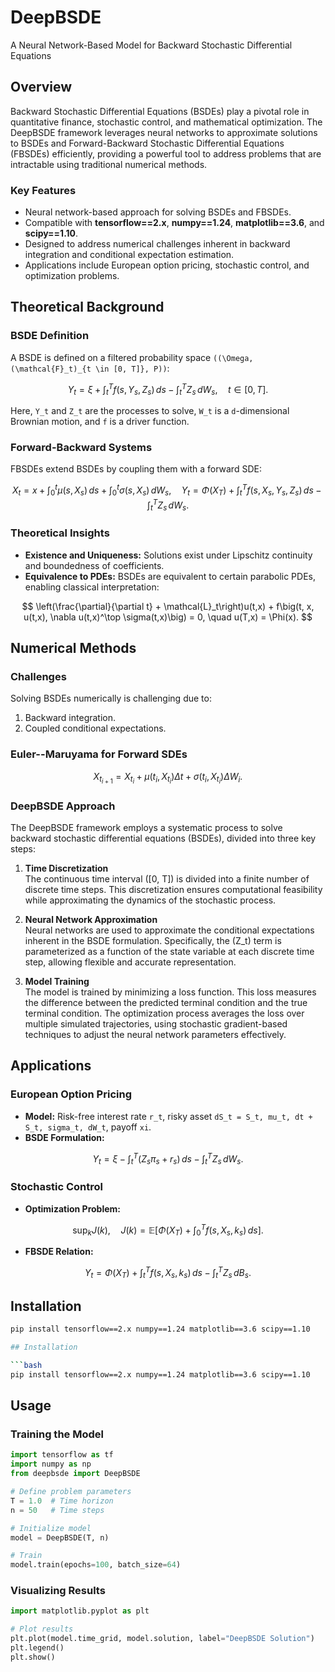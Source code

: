 # DeepBSDE

A Neural Network-Based Model for Backward Stochastic Differential Equations

## Overview
Backward Stochastic Differential Equations (BSDEs) play a pivotal role in quantitative finance, stochastic control, and mathematical optimization. The DeepBSDE framework leverages neural networks to approximate solutions to BSDEs and Forward-Backward Stochastic Differential Equations (FBSDEs) efficiently, providing a powerful tool to address problems that are intractable using traditional numerical methods.

### Key Features
- Neural network-based approach for solving BSDEs and FBSDEs.
- Compatible with **tensorflow==2.x**, **numpy==1.24**, **matplotlib==3.6**, and **scipy==1.10**.
- Designed to address numerical challenges inherent in backward integration and conditional expectation estimation.
- Applications include European option pricing, stochastic control, and optimization problems.

## Theoretical Background

### BSDE Definition
A BSDE is defined on a filtered probability space `((\Omega, (\mathcal{F}_t)_{t \in [0, T]}, P))`:

$$
Y_t = \xi + \int_t^T f(s, Y_s, Z_s) \, ds - \int_t^T Z_s \, dW_s, \quad t \in [0, T].
$$

Here, `Y_t` and `Z_t` are the processes to solve, `W_t` is a `d`-dimensional Brownian motion, and `f` is a driver function.

### Forward-Backward Systems
FBSDEs extend BSDEs by coupling them with a forward SDE:

$$
X_t = x + \int_0^t \mu(s, X_s) \, ds + \int_0^t \sigma(s, X_s) \, dW_s, \quad Y_t = \Phi(X_T) + \int_t^T f(s, X_s, Y_s, Z_s) \, ds - \int_t^T Z_s \, dW_s.
$$

### Theoretical Insights
- **Existence and Uniqueness:** Solutions exist under Lipschitz continuity and boundedness of coefficients.
- **Equivalence to PDEs:** BSDEs are equivalent to certain parabolic PDEs, enabling classical interpretation:

$$
\left(\frac{\partial}{\partial t} + \mathcal{L}_t\right)u(t,x) + f\big(t, x, u(t,x), \nabla u(t,x)^\top \sigma(t,x)\big) = 0, \quad u(T,x) = \Phi(x).
$$

## Numerical Methods

### Challenges
Solving BSDEs numerically is challenging due to:
1. Backward integration.
2. Coupled conditional expectations.

### Euler--Maruyama for Forward SDEs
$$
X_{t_{i+1}} = X_{t_i} + \mu(t_i, X_{t_i}) \Delta t + \sigma(t_i, X_{t_i}) \Delta W_i.
$$

### DeepBSDE Approach

The DeepBSDE framework employs a systematic process to solve backward stochastic differential equations (BSDEs), divided into three key steps:

1. **Time Discretization**  
   The continuous time interval \([0, T]\) is divided into a finite number of discrete time steps. This discretization ensures computational feasibility while approximating the dynamics of the stochastic process.

2. **Neural Network Approximation**  
   Neural networks are used to approximate the conditional expectations inherent in the BSDE formulation. Specifically, the \(Z_t\) term is parameterized as a function of the state variable at each discrete time step, allowing flexible and accurate representation.

3. **Model Training**  
   The model is trained by minimizing a loss function. This loss measures the difference between the predicted terminal condition and the true terminal condition. The optimization process averages the loss over multiple simulated trajectories, using stochastic gradient-based techniques to adjust the neural network parameters effectively.



## Applications

### European Option Pricing
- **Model:** Risk-free interest rate `r_t`, risky asset `dS_t = S_t, mu_t, dt + S_t, sigma_t, dW_t`, payoff `xi`.
- **BSDE Formulation:**

$$
Y_t = \xi - \int_t^T \big(Z_s \pi_s + r_s\big) \, ds - \int_t^T Z_s \, dW_s.
$$

### Stochastic Control
- **Optimization Problem:**

$$
\sup_k J(k), \quad J(k) = \mathbb{E}\left[\Phi(X_T) + \int_0^T f(s, X_s, k_s) \, ds\right].
$$

- **FBSDE Relation:**

$$
Y_t = \Phi(X_T) + \int_t^T f(s, X_s, k_s) \, ds - \int_t^T Z_s \, dB_s.
$$


## Installation

```bash
pip install tensorflow==2.x numpy==1.24 matplotlib==3.6 scipy==1.10

## Installation

```bash
pip install tensorflow==2.x numpy==1.24 matplotlib==3.6 scipy==1.10
```

## Usage

### Training the Model
```python
import tensorflow as tf
import numpy as np
from deepbsde import DeepBSDE

# Define problem parameters
T = 1.0  # Time horizon
n = 50   # Time steps

# Initialize model
model = DeepBSDE(T, n)

# Train
model.train(epochs=100, batch_size=64)
```

### Visualizing Results
```python
import matplotlib.pyplot as plt

# Plot results
plt.plot(model.time_grid, model.solution, label="DeepBSDE Solution")
plt.legend()
plt.show()
```

